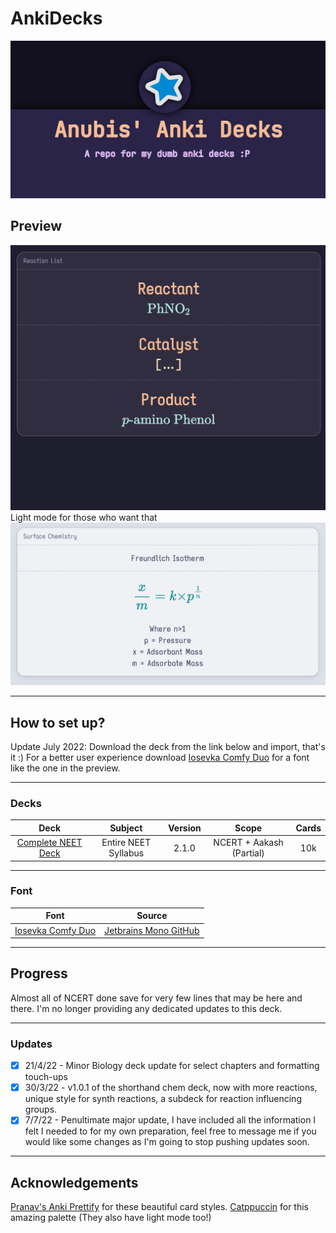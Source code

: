 # AnkiDecks
![Banner](https://github.com/AnubisNekhet/AnkiDecks/blob/d157d8d26904d97917aedcb7f8f3e66a0e5014ac/AnkiThumb.png)
## Preview
![Preview](https://raw.githubusercontent.com/AnubisNekhet/AnkiDecks/main/preview-deck.gif)
Light mode for those who want that
![Preview](https://raw.githubusercontent.com/AnubisNekhet/AnkiDecks/main/lightmode.png)
- - - -
## How to set up?
Update July 2022: Download the deck from the link below and import, that's it :)
For a better user experience download [Iosevka Comfy Duo](https://github.com/protesilaos/iosevka-comfy/blob/master/iosevka-comfy-duo/ttf/iosevka-comfy-duo-regular.ttf?raw=true) for a font like the one in the preview.
- - - -
### Decks
Deck | Subject | Version | Scope | Cards
:---: | :---: | :---: | :---: | :---:
[Complete NEET Deck](https://github.com/AnubisNekhet/AnkiDecks/blob/main/Decks/AnubisDeckPenultimate.apkg?raw=true "Complete NEET Deck") | Entire NEET Syllabus | 2.1.0 | NCERT + Aakash (Partial) | 10k
- - - -
### Font
Font | Source
:---: | :---:
[Iosevka Comfy Duo](https://github.com/protesilaos/iosevka-comfy/blob/master/iosevka-comfy-duo/ttf/iosevka-comfy-duo-regular.ttf?raw=true) | [Jetbrains Mono GitHub](https://github.com/protesilaos/iosevka-comfy)
- - - -
## Progress
Almost all of NCERT done save for very few lines that may be here and there. I'm no longer providing any dedicated updates to this deck.
- - - -
### Updates
- [x] 21/4/22 - Minor Biology deck update for select chapters and formatting touch-ups
- [x] 30/3/22 - v1.0.1 of the shorthand chem deck, now with more reactions, unique style for synth reactions, a subdeck for reaction influencing groups.
- [x] 7/7/22 - Penultimate major update, I have included all the information I felt I needed to for my own preparation, feel free to message me if you would like some changes as I'm going to stop pushing updates soon.
- - - -
## Acknowledgements
[Pranav's Anki Prettify](https://github.com/pranavdeshai/anki-prettify) for these beautiful card styles.
[Catppuccin](https://github.com/catppuccin/catppuccin) for this amazing palette (They also have light mode too!)
